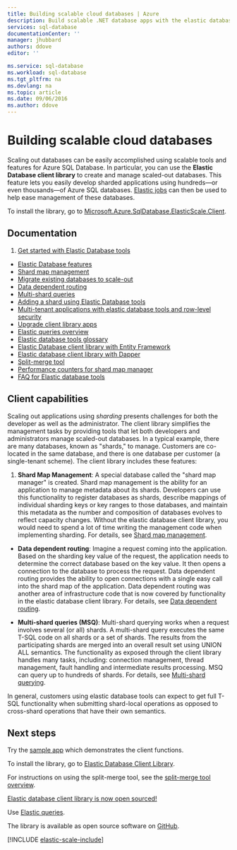 ```yaml
---
title: Building scalable cloud databases | Azure
description: Build scalable .NET database apps with the elastic database client library
services: sql-database
documentationCenter: ''
manager: jhubbard
authors: ddove
editor: ''

ms.service: sql-database
ms.workload: sql-database
ms.tgt_pltfrm: na
ms.devlang: na
ms.topic: article
ms.date: 09/06/2016
ms.author: ddove
---
```


# Building scalable cloud databases

Scaling out databases can be easily accomplished using scalable tools and features for Azure SQL Database. In particular, you can use the **Elastic Database client library** to create and manage scaled-out databases. This feature lets you easily develop sharded applications using hundreds—or even thousands—of Azure SQL databases. [Elastic jobs](./sql-database-elastic-jobs-powershell.md) can then be used to help ease management of these databases.

To install the library, go to [Microsoft.Azure.SqlDatabase.ElasticScale.Client](https://www.nuget.org/packages/Microsoft.Azure.SqlDatabase.ElasticScale.Client/). 

## Documentation
1. [Get started with Elastic Database tools](./sql-database-elastic-scale-get-started.md)
* [Elastic Database features](./sql-database-elastic-scale-introduction.md)
* [Shard map management](./sql-database-elastic-scale-shard-map-management.md)
* [Migrate existing databases to scale-out](./sql-database-elastic-convert-to-use-elastic-tools.md)
* [Data dependent routing](./sql-database-elastic-scale-data-dependent-routing.md)
* [Multi-shard queries](./sql-database-elastic-scale-multishard-querying.md)
* [Adding a shard using Elastic Database tools](./sql-database-elastic-scale-add-a-shard.md)
* [Multi-tenant applications with elastic database tools and row-level security](./sql-database-elastic-tools-multi-tenant-row-level-security.md)
* [Upgrade client library apps](./sql-database-elastic-scale-upgrade-client-library.md) 
* [Elastic queries overview](./sql-database-elastic-query-overview.md)
* [Elastic database tools glossary](./sql-database-elastic-scale-glossary.md)
* [Elastic Database client library with Entity Framework](./sql-database-elastic-scale-use-entity-framework-applications-visual-studio.md)
* [Elastic database client library with Dapper](./sql-database-elastic-scale-working-with-dapper.md)
* [Split-merge tool](./sql-database-elastic-scale-overview-split-and-merge.md)
* [Performance counters for shard map manager](./sql-database-elastic-database-client-library.md) 
* [FAQ for Elastic database tools](./sql-database-elastic-scale-faq.md)

## Client capabilities

Scaling out applications using *sharding* presents challenges for both the developer as well as the administrator. The client library simplifies the management tasks by providing tools that let both developers and administrators manage scaled-out databases. In a typical example, there are many databases, known as "shards," to manage. Customers are co-located in the same database, and there is one database per customer (a single-tenant scheme). The client library includes these features:

1.  **Shard Map Management**: A special database called the "shard map manager" is created. Shard map management is the ability for an application to manage metadata about its shards. Developers can use this functionality to register databases as shards, describe mappings of individual sharding keys or key ranges to those databases, and maintain this metadata as the number and composition of databases evolves to reflect capacity changes. Without the elastic database client library, you would need to spend a lot of time writing the management code when implementing sharding. For details, see [Shard map management](./sql-database-elastic-scale-shard-map-management.md).

* **Data dependent routing**: Imagine a request coming into the application. Based on the sharding key value of the request, the application needs to determine the correct database based on the key value. It then opens a connection to the database to process the request. Data dependent routing provides the ability to open connections with a single easy call into the shard map of the application. Data dependent routing was another area of infrastructure code that is now covered by functionality in the elastic database client library. For details, see [Data dependent routing](./sql-database-elastic-scale-data-dependent-routing.md).

* **Multi-shard queries (MSQ)**: Multi-shard querying works when a request involves several (or all) shards. A multi-shard query executes the same T-SQL code on all shards or a set of shards. The results from the participating shards are merged into an overall result set using UNION ALL semantics. The functionality as exposed through the client library handles many tasks, including: connection management, thread management, fault handling and intermediate results processing. MSQ can query up to hundreds of shards. For details, see [Multi-shard querying](./sql-database-elastic-scale-multishard-querying.md).

In general, customers using elastic database tools can expect to get full T-SQL functionality when submitting shard-local operations as opposed to cross-shard operations that have their own semantics.

## Next steps

Try the [sample app](./sql-database-elastic-scale-get-started.md) which demonstrates the client functions. 

To install the library, go to [Elastic Database Client Library]( http://www.nuget.org/packages/Microsoft.Azure.SqlDatabase.ElasticScale.Client/).

For instructions on using the split-merge tool, see the [split-merge tool overview](./sql-database-elastic-scale-overview-split-and-merge.md).

[Elastic database client library is now open sourced!](https://azure.microsoft.com/blog/elastic-database-client-library-is-now-open-sourced)

Use [Elastic queries](./sql-database-elastic-query-overview.md).

The library is available as open source software on [GitHub](https://github.com/Azure/elastic-db-tools). 

[!INCLUDE [elastic-scale-include](../../includes/elastic-scale-include.md)]

<!--Anchors-->
<!--Image references-->
[1]:./media/sql-database-elastic-database-client-library/glossary.png